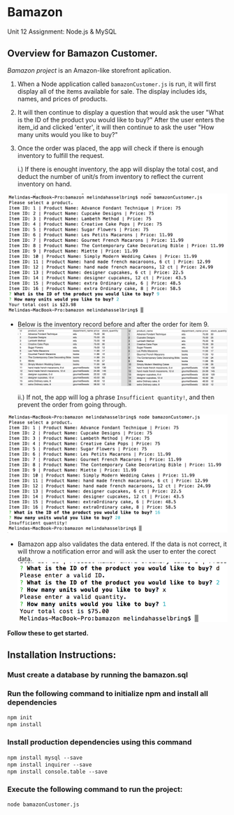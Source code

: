 # Bamazon
Unit 12 Assignment: Node.js & MySQL


## Overview for Bamazon Customer.

*Bamazon project* is an Amazon-like storefront aplication. 


1. When a Node application called `bamazonCustomer.js` is run, it will first display all of the items available for sale. The display includes ids, names, and prices of products.  


1. It will then continue to display a question that would ask the user "What is the ID of the product you would like to buy?"  After the user enters the item_id and clicked 'enter', it will then continue to ask the user "How many units would you like to buy?" 

1. Once the order was placed, the app will check if there is enough inventory to fulfill the request.
    
    i.) If there is enought inventory, the app will display the total cost, 
    and deduct the number of unit/s from inventory to reflect the current inventory on hand.

![Order successful](./images/orderSuccess.png)


* Below is the inventory record before and after the order for item 9.
![Inventory for item 9 was depleted by 2.](./images/inventory.png)

    ii.) If not, the app will log a phrase  `Insufficient quantity!`, and then prevent the order from going through.     

![Order failed - Insufficient Inventory](./images/orderFailed.png)

* Bamazon app also validates the data entered.  If the data is not correct, it will throw a notification error and will ask the user to enter the corect data.
![Order failed - Insufficient Inventory](./images/isValidData.png)


**Follow these to get started.**

## Installation Instructions:

### Must create a database by running the bamazon.sql

### Run the following command to initialize npm and install all dependencies
    npm init
    npm install

### Install production dependencies using this command
    npm install mysql --save
    npm install inquirer --save
    npm install console.table --save


### Execute the following command to run the project:
    node bamazonCustomer.js






